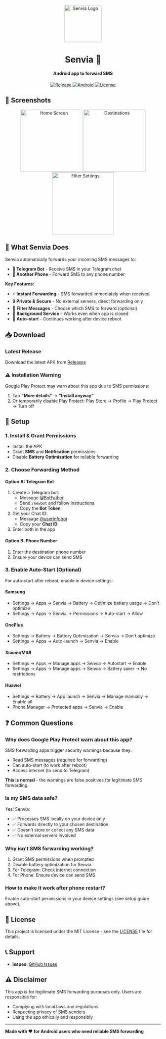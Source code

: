 <div align="center" style="margin-bottom: 20px;">
  <img src="app/src/main/res/drawable/senvia_logo.png" width="120" alt="Senvia Logo" />
  <h1>Senvia 📱</h1>
  <strong>Android app to forward SMS</strong>
</div>

<div align="center">
  <a href="https://github.com/menhazalam/senvia/releases">
    <img src="https://img.shields.io/github/v/release/menhazalam/senvia" alt="Release" />
  </a>
  <a href="https://developer.android.com/about/versions/oreo">
    <img src="https://img.shields.io/badge/Android-8.0%2B-green" alt="Android" />
  </a>
  <a href="LICENSE">
    <img src="https://img.shields.io/github/license/menhazalam/senvia" alt="License" />
  </a>
</div>

## 📸 Screenshots

<div align="center">
  <img src="screenshots/home.jpg" width="200" alt="Home Screen" />
  <img src="screenshots/destinations.jpg" width="200" alt="Destinations" />
  <img src="screenshots/filter.jpg" width="200" alt="Filter Settings" />
</div>


## 🚀 What Senvia Does

Senvia automatically forwards your incoming SMS messages to:
- **🤖 Telegram Bot** - Receive SMS in your Telegram chat
- **📱 Another Phone** - Forward SMS to any phone number

**Key Features:**
- ⚡ **Instant Forwarding** - SMS forwarded immediately when received
- 🔒 **Private & Secure** - No external servers, direct forwarding only
- 🎯 **Filter Messages** - Choose which SMS to forward (optional)
- 🔄 **Background Service** - Works even when app is closed
- 🚀 **Auto-start** - Continues working after device reboot

## 📥 Download

### Latest Release
Download the latest APK from [Releases](https://github.com/menhazalam/senvia/releases)

### ⚠️ Installation Warning
Google Play Protect may warn about this app due to SMS permissions:
1. Tap **"More details"** → **"Install anyway"**
2. Or temporarily disable Play Protect: Play Store → Profile → Play Protect → Turn off

## 🔧 Setup

### 1. Install & Grant Permissions
- Install the APK
- Grant **SMS** and **Notification** permissions
- Disable **Battery Optimization** for reliable forwarding

### 2. Choose Forwarding Method

#### Option A: Telegram Bot
1. Create a Telegram bot:
   - Message [@BotFather](https://t.me/botfather)
   - Send `/newbot` and follow instructions
   - Copy the **Bot Token**
2. Get your Chat ID:
   - Message [@userinfobot](https://t.me/userinfobot)
   - Copy your **Chat ID**
3. Enter both in the app

#### Option B: Phone Number
1. Enter the destination phone number
2. Ensure your device can send SMS

### 3. Enable Auto-Start (Optional)
For auto-start after reboot, enable in device settings:

#### Samsung
- Settings → Apps → Senvia → Battery → Optimize battery usage → Don't optimize
- Settings → Apps → Senvia → Permissions → Auto-start → Allow

#### OnePlus
- Settings → Battery → Battery Optimization → Senvia → Don't optimize
- Settings → Apps → Auto-launch → Senvia → Enable

#### Xiaomi/MIUI
- Settings → Apps → Manage apps → Senvia → Autostart → Enable
- Settings → Apps → Manage apps → Senvia → Battery saver → No restrictions

#### Huawei
- Settings → Battery → App launch → Senvia → Manage manually → Enable all
- Phone Manager → Protected apps → Senvia → Enable



## ❓ Common Questions

### Why does Google Play Protect warn about this app?
SMS forwarding apps trigger security warnings because they:
- Read SMS messages (required for forwarding)
- Can auto-start (to work after reboot)
- Access internet (to send to Telegram)

**This is normal** - the warnings are false positives for legitimate SMS forwarding.

### Is my SMS data safe?
Yes! Senvia:
- ✅ Processes SMS locally on your device only
- ✅ Forwards directly to your chosen destination
- ✅ Doesn't store or collect any SMS data
- ✅ No external servers involved

### Why isn't SMS forwarding working?
1. Grant SMS permissions when prompted
2. Disable battery optimization for Senvia
3. For Telegram: Check internet connection
4. For Phone: Ensure device can send SMS

### How to make it work after phone restart?
Enable auto-start permissions in your device settings (see setup guide above).

## 📄 License

This project is licensed under the MIT License - see the [LICENSE](LICENSE) file for details.

## 📞 Support

- **Issues**: [GitHub Issues](https://github.com/menhazalam/senvia/issues)

## ⚠️ Disclaimer

This app is for legitimate SMS forwarding purposes only. Users are responsible for:
- Complying with local laws and regulations
- Respecting privacy of SMS senders
- Using the app ethically and responsibly

---

**Made with ❤️ for Android users who need reliable SMS forwarding**

